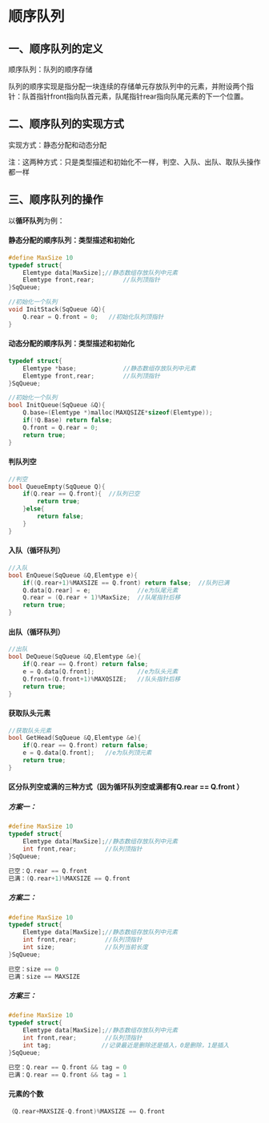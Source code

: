 

# 顺序队列

## 一、顺序队列的定义

顺序队列：队列的顺序存储

队列的顺序实现是指分配一块连续的存储单元存放队列中的元素，并附设两个指针：队首指针front指向队首元素，队尾指针rear指向队尾元素的下一个位置。

## 二、顺序队列的实现方式

实现方式：静态分配和动态分配

注：这两种方式：只是类型描述和初始化不一样，判空、入队、出队、取队头操作都一样

## 三、顺序队列的操作

以**循环队列**为例：

#### 静态分配的顺序队列：类型描述和初始化

```c++
#define MaxSize 10
typedef struct{
	Elemtype data[MaxSize];//静态数组存放队列中元素
	Elemtype front,rear;        //队列顶指针
}SqQueue;
```

```c++
//初始化一个队列
void InitStack(SqQueue &Q){
	Q.rear = Q.front = 0;   //初始化队列顶指针
}
```

#### 动态分配的顺序队列：类型描述和初始化

```c++
typedef struct{
	Elemtype *base;             //静态数组存放队列中元素
	Elemtype front,rear;        //队列顶指针
}SqQueue;
```

```c++
//初始化一个队列
bool InitQueue(SqQueue &Q){
	Q.base=(Elemtype *)malloc(MAXQSIZE*sizeof(Elemtype));
	if(!Q.Base) return false;
	Q.front = Q.rear = 0;
	return true;
}
```

#### 判队列空

```c++
//判空
bool QueueEmpty(SqQueue Q){
    if(Q.rear == Q.front){  //队列已空
        return true;
    }else{
        return false;
    }
}
```

#### 入队（循环队列）

```c++
//入队
bool EnQueue(SqQueue &Q,Elemtype e){
	if((Q.rear+1)%MAXSIZE == Q.front) return false;  //队列已满
	Q.data[Q.rear] = e;				//e为队尾元素
    Q.rear = (Q.rear + 1)%MaxSize;  //队尾指针后移
	return true;
}
```

#### 出队（循环队列）

```c++
//出队
bool DeQueue(SqQueue &Q,Elemtype &e){
	if(Q.rear == Q.front) return false;
	e = Q.data[Q.front];            //e为队头元素
    Q.front=(Q.front+1)%MAXQSIZE;	//队头指针后移
    return true;
}
```

#### 获取队头元素

```c++
//获取队头元素
bool GetHead(SqQueue &Q,Elemtype &e){
	if(Q.rear == Q.front) return false;
	e = Q.data[Q.front];   //e为队列顶元素
    return true;
}
```

#### 区分队列空或满的三种方式（因为循环队列空或满都有Q.rear == Q.front ）

##### 方案一：

```c++
#define MaxSize 10
typedef struct{
	Elemtype data[MaxSize];//静态数组存放队列中元素
	int front,rear;        //队列顶指针
}SqQueue;
```

```c++
已空：Q.rear == Q.front 
已满：(Q.rear+1)%MAXSIZE == Q.front
```

##### 方案二：

```c++
#define MaxSize 10
typedef struct{
	Elemtype data[MaxSize];//静态数组存放队列中元素
	int front,rear;        //队列顶指针
    int size;              //队列当前长度
}SqQueue;
```

```c++
已空：size == 0 
已满：size == MAXSIZE
```

##### 方案三：

```c++
#define MaxSize 10
typedef struct{
	Elemtype data[MaxSize];//静态数组存放队列中元素
	int front,rear;        //队列顶指针
    int tag;              //记录最近是删除还是插入，0是删除，1是插入
}SqQueue;
```

```c++
已空：Q.rear == Q.front && tag = 0 
已满：Q.rear == Q.front && tag = 1
```

#### 元素的个数

```c++
（Q.rear+MAXSIZE-Q.front)%MAXSIZE == Q.front
```



